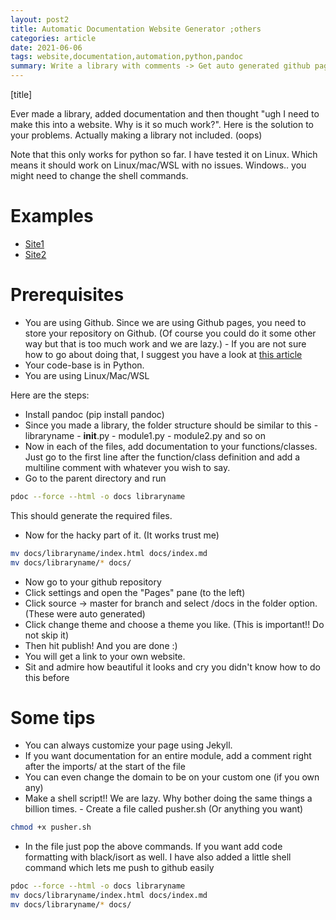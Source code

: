 ```yaml
---
layout: post2
title: Automatic Documentation Website Generator ;others
categories: article
date: 2021-06-06
tags: website,documentation,automation,python,pandoc
summary: Write a library with comments -> Get auto generated github pages website for documentation
---
```

[title]

Ever made a library, added documentation and then thought "ugh I need to make this into a website. Why is it so much work?". Here is the solution to your problems. Actually making a library not included. (oops)

Note that this only works for python so far. I have tested it on Linux. Which means it should work on Linux/mac/WSL with no issues. Windows.. you might need to change the shell commands.

# Examples
- [Site1](https://subhadityamukherjee.github.io/airJugaad/)
- [Site2](https://subhadityamukherjee.github.io/selket/)

# Prerequisites
- You are using Github. Since we are using Github pages, you need to store your repository on Github. (Of course you could do it some other way but that is too much work and we are lazy.)
        - If you are not sure how to go about doing that, I suggest you have a look at [this article](https://product.hubspot.com/blog/git-and-github-tutorial-for-beginners)
- Your code-base is in Python.
- You are using Linux/Mac/WSL

Here are the steps:
- Install pandoc (pip install pandoc)
- Since you made a library, the folder structure should be similar to this
        - libraryname
                - __init__.py
                - module1.py
                - module2.py and so on
- Now in each of the files, add documentation to your functions/classes. Just go to the first line after the function/class definition and add a multiline comment with whatever you wish to say.
- Go to the parent directory and run
```sh
pdoc --force --html -o docs libraryname
```
This should generate the required files.
- Now for the hacky part of it. (It works trust me)
```sh
mv docs/libraryname/index.html docs/index.md
mv docs/libraryname/* docs/
```
- Now go to your github repository
- Click settings and open the "Pages" pane (to the left)
- Click source -> master for branch and select /docs in the folder option. (These were auto generated)
- Click change theme and choose a theme you like. (This is important!! Do not skip it)
- Then hit publish! And you are done :)
- You will get a link to your own website. 
- Sit and admire how beautiful it looks and cry you didn't know how to do this before

# Some tips
- You can always customize your page using Jekyll. 
- If you want documentation for an entire module, add a comment right after the imports/ at the start of the file
- You can even change the domain to be on your custom one (if you own any)
- Make a shell script!! We are lazy. Why bother doing the same things a billion times.
        - Create a file called pusher.sh (Or anything you want)
```sh
chmod +x pusher.sh
```

- In the file just pop the above commands. If you want add code formatting with black/isort as well. I have also added a little shell command which lets me push to github easily

```sh
pdoc --force --html -o docs libraryname
mv docs/libraryname/index.html docs/index.md
mv docs/libraryname/* docs/
```
